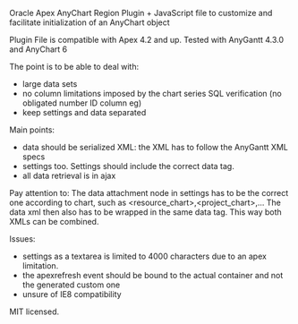 Oracle Apex AnyChart Region Plugin
+
JavaScript file to customize and facilitate initialization of an AnyChart object

Plugin File is compatible with Apex 4.2 and up.
Tested with AnyGantt 4.3.0 and AnyChart 6

The point is to be able to deal with:
- large data sets
- no column limitations imposed by the chart series SQL verification (no obligated number ID column eg) 
- keep settings and data separated

Main points:
- data should be serialized XML: the XML has to follow the AnyGantt XML specs
- settings too. Settings should include the correct data tag.
- all data retrieval is in ajax

Pay attention to:
The data attachment node in settings has to be the correct one according to chart, such as <resource_chart>,<project_chart>,...
The data xml then also has to be wrapped in the same data tag.
This way both XMLs can be combined.

Issues:
- settings as a textarea is limited to 4000 characters due to an apex limitation. 
- the apexrefresh event should be bound to the actual container and not the generated custom one
- unsure of IE8 compatibility

MIT licensed.